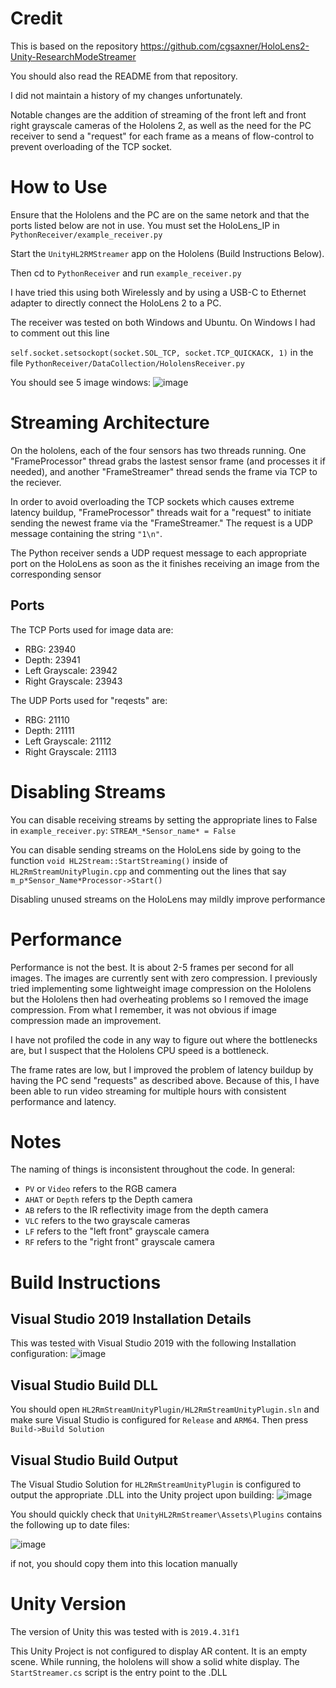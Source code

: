 # Credit
This is based on the repository
https://github.com/cgsaxner/HoloLens2-Unity-ResearchModeStreamer

You should also read the README from that repository.

I did not maintain a history of my changes unfortunately.

Notable changes are the addition of streaming of the front left and front right
grayscale cameras of the Hololens 2, as well as the need for the PC receiver to
send a "request" for each frame as a means of flow-control to prevent
overloading of the TCP socket.  

# How to Use
Ensure that the Hololens and the PC are on the same netork and that the ports
listed below are not in use.
You must set the HoloLens_IP in `PythonReceiver/example_receiver.py`

Start the `UnityHL2RMStreamer` app on the Hololens (Build Instructions Below).

Then cd to `PythonReceiver` and run `example_receiver.py`

I have tried this using both Wirelessly and by using a USB-C to Ethernet adapter to
directly connect the HoloLens 2 to a PC.

The receiver was tested on both Windows
and Ubuntu. On Windows I had to comment out this line 

`self.socket.setsockopt(socket.SOL_TCP, socket.TCP_QUICKACK, 1)`
in the file `PythonReceiver/DataCollection/HololensReceiver.py`


You should see 5 image windows:
![image](media/example.png)

# Streaming Architecture
On the hololens, each of the four sensors has two threads running. One "FrameProcessor" thread
grabs the lastest sensor frame (and processes it if needed), and another "FrameStreamer" thread
sends the frame via TCP to the reciever.

In order to avoid overloading the TCP sockets which causes extreme latency
buildup, "FrameProcessor" threads wait for a "request" to initiate sending the
newest frame via the "FrameStreamer." The request is a UDP message containing
the string `"1\n"`.


The Python receiver sends a UDP request message to each appropriate port on the
HoloLens as soon as the it finishes receiving an image from the corresponding sensor


## Ports
The TCP Ports used for image data are:

- RBG: 23940
- Depth: 23941
- Left Grayscale: 23942
- Right Grayscale: 23943

The UDP Ports used for "reqests" are:
- RBG: 21110
- Depth: 21111
- Left Grayscale: 21112
- Right Grayscale: 21113


# Disabling Streams
You can disable receiving streams by setting the appropriate lines to False in `example_receiver.py`:
`STREAM_*Sensor_name* = False`

You can disable sending streams on the HoloLens side by going to the function
`void HL2Stream::StartStreaming()` inside of `HL2RmStreamUnityPlugin.cpp` and
commenting out the lines that say `m_p*Sensor_Name*Processor->Start()`

Disabling unused streams on the HoloLens may mildly improve performance  



# Performance
Performance is not the best. It is about 2-5 frames per second for all images. The images are currently sent with zero
compression. I previously tried implementing some lightweight image compression
on the Hololens but the Hololens then had overheating problems so I removed the
image compression. From what I remember, it was not obvious if image compression
made an improvement.

I have not profiled the code in any way to figure out where the
bottlenecks are, but I suspect that the Hololens CPU speed is a bottleneck.

The frame rates are low, but I improved the problem of latency buildup by having
the PC send "requests" as described above. Because of this, I have been able to
run video streaming for multiple hours with consistent performance and latency.



# Notes 
The naming of things is inconsistent throughout the code. In general:

- `PV` or `Video` refers to the RGB camera
- `AHAT` or `Depth` refers tp the Depth camera
- `AB` refers to the IR reflectivity image from the depth camera
- `VLC` refers to the two grayscale cameras
- `LF` refers to the "left front" grayscale camera
- `RF` refers to the "right front" grayscale camera

# Build Instructions

## Visual Studio 2019 Installation Details
This was tested with Visual Studio 2019 with the following Installation configuration:
![image](media/Visual_Studio_Installation_Details.png)

## Visual Studio Build DLL
You should open `HL2RmStreamUnityPlugin/HL2RmStreamUnityPlugin.sln` and
make sure Visual Studio is configured for `Release` and `ARM64`. Then press
`Build->Build Solution`

## Visual Studio Build Output
The Visual Studio Solution for `HL2RmStreamUnityPlugin` is configured to output
the appropriate .DLL into the Unity project upon building:
![image](media/visual_studio_output.PNG)

You should quickly check that `UnityHL2RmStreamer\Assets\Plugins` contains the
following up to date files:

![image](media/dll.PNG)

if not, you should copy them into this location manually

# Unity Version
The version of Unity this was tested with is `2019.4.31f1`

This Unity Project is not configured to display AR content. It is an
empty scene. While running, the hololens will show a solid white display. The `StartStreamer.cs` script is the entry point to the .DLL